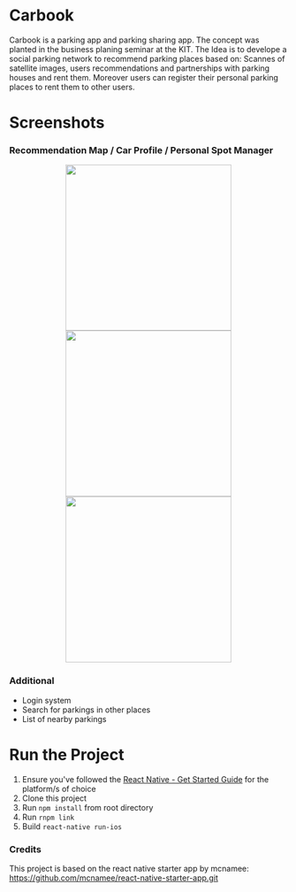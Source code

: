 # Carbook

Carbook is a parking app and parking sharing app. The concept was planted in the business planing seminar at the KIT. The Idea is to develope a social parking network to recommend parking places based on: Scannes of satellite images, users recommendations and partnerships with parking houses and rent them. Moreover users can register their personal parking places to rent them to other users.

# Screenshots

### Recommendation Map / Car Profile / Personal Spot Manager
<p align="center">
  <img src="https://s11.postimg.org/smkwii32r/Screen_Shot_2016_11_28_at_23_49_53.png" width="300"/>
  <img src="https://s14.postimg.org/nfcmzjfnl/Screen_Shot_2016_11_28_at_23_42_13.png" width="300"/>
  <img src="https://s22.postimg.org/hbm3xr14h/Screen_Shot_2016_11_28_at_23_43_07.png" width="300"/>
</p>

### Additional
- Login system
- Search for parkings in other places
- List of nearby parkings

# Run the Project

1. Ensure you've followed the [React Native - Get Started Guide](https://facebook.github.io/react-native/docs/getting-started.html) for the platform/s of choice
2. Clone this project
3. Run `npm install` from root directory
4. Run `rnpm link`
5. Build `react-native run-ios`


### Credits
This project is based on the react native starter app by mcnamee: https://github.com/mcnamee/react-native-starter-app.git
